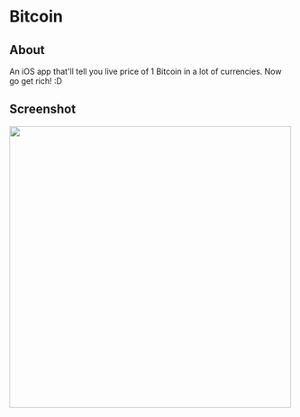 # Bitcoin

## About
An iOS app that'll tell you live price of 1 Bitcoin in a lot of currencies. Now go get rich! :D

## Screenshot
<img src="./Files/App.gif" height=500>

